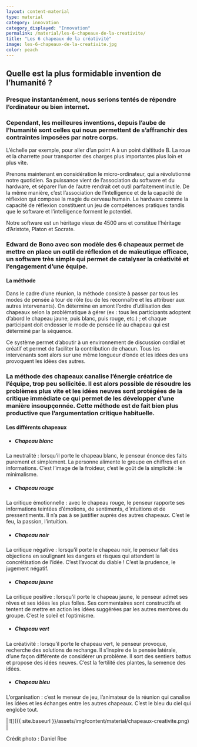 ```yaml
---
layout: content-material
type: material
category: innovation
category_displayed: "Innovation"
permalink: /material/les-6-chapeaux-de-la-creativite/
title: "Les 6 chapeaux de la créativité"
image: les-6-chapeaux-de-la-creativite.jpg
color: peach
---
```


## Quelle est la plus formidable invention de l’humanité ?

### Presque instantanément, nous serions tentés de répondre l’ordinateur ou bien internet.

### Cependant, les meilleures inventions, depuis l’aube de l’humanité sont celles qui nous permettent de s’affranchir des contraintes imposées par notre corps.

L’échelle par exemple, pour aller d’un point A à un point d’altitude B. La roue et la charrette pour transporter des charges plus importantes plus loin et plus vite.

Prenons maintenant en considération le micro-ordinateur, qui a révolutionné notre quotidien. Sa puissance vient de l’association du software et du hardware, et séparer l’un de l’autre rendrait cet outil parfaitement inutile. De la même manière, c’est l’association de l’intelligence et de la capacité de réflexion qui compose la magie du cerveau humain. Le hardware comme la capacité de réflexion constituent un jeu de compétences pratiques tandis que le software et l’intelligence forment le potentiel.

Notre software est un héritage vieux de 4500 ans et constitue l’héritage d’Aristote, Platon et Socrate.

### Edward de Bono avec son modèle des 6 chapeaux permet de mettre en place un outil de réflexion et de maïeutique efficace, un software très simple qui permet de catalyser la créativité et l’engagement d’une équipe.

#### La méthode

Dans le cadre d’une réunion, la méthode consiste à passer par tous les modes de pensée à tour de rôle (ou de les reconnaître et les attribuer aux autres intervenants). On détermine en amont l’ordre d’utilisation des chapeaux selon la problématique à gérer (ex : tous les participants adoptent d’abord le chapeau jaune, puis blanc, puis rouge, etc.) ; et chaque participant doit endosser le mode de pensée lié au chapeau qui est déterminé par la séquence.

Ce système permet d’aboutir à un environnement de discussion cordial et créatif et permet de faciliter la contribution de chacun. Tous les intervenants sont alors sur une même longueur d’onde et les idées des uns provoquent les idées des autres.

### La méthode des chapeaux canalise l’énergie créatrice de l’équipe, trop peu sollicitée. Il est alors possible de résoudre les problèmes plus vite et les idées neuves sont protégées de la critique immédiate ce qui permet de les développer d’une manière insoupçonnée. Cette méthode est de fait bien plus productive que l’argumentation critique habituelle.

#### Les différents chapeaux

- ##### Chapeau blanc
La neutralité : lorsqu’il porte le chapeau blanc, le penseur énonce des faits purement et simplement. La personne alimente le groupe en chiffres et en informations. C’est l’image de la froideur, c‘est le goût de la simplicité : le minimalisme.

- ##### Chapeau rouge
La critique émotionnelle : avec le chapeau rouge, le penseur rapporte ses informations teintées d’émotions, de sentiments, d’intuitions et de pressentiments. Il n’a pas à se justifier auprès des autres chapeaux. C’est le feu, la passion, l’intuition.

- ##### Chapeau noir
La critique négative : lorsqu’il porte le chapeau noir, le penseur fait des objections en soulignant les dangers et risques qui attendent la concrétisation de l’idée. C’est l’avocat du diable ! C’est la prudence, le jugement négatif.

- ##### Chapeau jaune
La critique positive : lorsqu’il porte le chapeau jaune, le penseur admet ses rêves et ses idées les plus folles. Ses commentaires sont constructifs et tentent de mettre en action les idées suggérées par les autres membres du groupe. C’est le soleil et l’optimisme.

- ##### Chapeau vert
La créativité : lorsqu’il porte le chapeau vert, le penseur provoque, recherche des solutions de rechange. Il s’inspire de la pensée latérale, d’une façon différente de considérer un problème. Il sort des sentiers battus et propose des idées neuves. C’est la fertilité des plantes, la semence des idées.

- ##### Chapeau bleu
L’organisation : c’est le meneur de jeu, l’animateur de la réunion qui canalise les idées et les échanges entre les autres chapeaux. C’est le bleu du ciel qui englobe tout.

| ![]({{ site.baseurl }}/assets/img/content/material/chapeaux-creativite.png) |

Crédit photo : Daniel Roe
